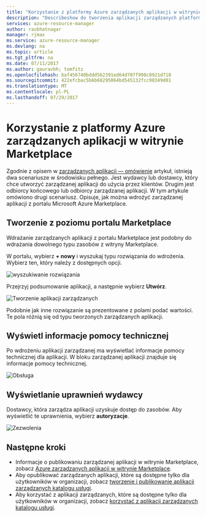 ```yaml
---
title: "Korzystanie z platformy Azure zarządzanych aplikacji w witrynie marketplace | Dokumentacja firmy Microsoft"
description: "Describeshow do tworzenia aplikacji zarządzanych platformy Azure, która jest dostępna za pośrednictwem portalu Marketplace."
services: azure-resource-manager
author: ravbhatnagar
manager: rjmax
ms.service: azure-resource-manager
ms.devlang: na
ms.topic: article
ms.tgt_pltfrm: na
ms.date: 07/11/2017
ms.author: gauravbh; tomfitz
ms.openlocfilehash: baf456740bddd562391ed64d707f990c8921d710
ms.sourcegitcommit: 422efcbac5b6b68295064bd545132fcc98349d01
ms.translationtype: MT
ms.contentlocale: pl-PL
ms.lasthandoff: 07/29/2017
---
```

# <a name="consume-azure-managed-applications-in-the-marketplace"></a>Korzystanie z platformy Azure zarządzanych aplikacji w witrynie Marketplace

Zgodnie z opisem w [zarządzanych aplikacji — omówienie](managed-application-overview.md) artykuł, istnieją dwa scenariusze w środowisku pełnego. Jest wydawcy lub dostawcy, który chce utworzyć zarządzanej aplikacji do użycia przez klientów. Drugim jest odbiorcy końcowego lub odbiorcy zarządzanej aplikacji. W tym artykule omówiono drugi scenariusz. Opisuje, jak można wdrożyć zarządzanej aplikacji z portalu Microsoft Azure Marketplace.

## <a name="create-from-the-marketplace"></a>Tworzenie z poziomu portalu Marketplace

Wdrażanie zarządzanych aplikacji z portalu Marketplace jest podobny do wdrażania dowolnego typu zasobów z witryny Marketplace. 

W portalu, wybierz **+ nowy** i wyszukaj typu rozwiązania do wdrożenia. Wybierz ten, który należy z dostępnych opcji.

![wyszukiwanie rozwiązania](./media/managed-application-consume-marketplace/search-apps.png)

Przejrzyj podsumowanie aplikacji, a następnie wybierz **Utwórz**.

![Tworzenie aplikacji zarządzanych](./media/managed-application-consume-marketplace/create-marketplace-managed-app.png)

Podobnie jak inne rozwiązanie są prezentowane z polami podać wartości. Te pola różnią się od typu tworzonych zarządzanych aplikacji. 

## <a name="view-support-information"></a>Wyświetl informacje pomocy technicznej

Po wdrożeniu aplikacji zarządzanej ma wyświetlać informacje pomocy technicznej dla aplikacji. W bloku zarządzanej aplikacji znajduje się informacje pomocy technicznej.

![Obsługa](./media/managed-application-consume-marketplace/support.png)

## <a name="view-publisher-permissions"></a>Wyświetlanie uprawnień wydawcy

Dostawcy, która zarządza aplikacji uzyskuje dostęp do zasobów. Aby wyświetlić te uprawnienia, wybierz **autoryzacje**.

![Zezwolenia](./media/managed-application-consume-marketplace/authorizations.png)

## <a name="next-steps"></a>Następne kroki

* Informacje o publikowaniu zarządzanej aplikacji w witrynie Marketplace, zobacz [Azure zarządzanych aplikacji w witrynie Marketplace](managed-application-author-marketplace.md).
* Aby opublikować zarządzanych aplikacji, które są dostępne tylko dla użytkowników w organizacji, zobacz [tworzenie i publikowanie aplikacji zarządzanych katalogu usługi](managed-application-publishing.md).
* Aby korzystać z aplikacji zarządzanych, które są dostępne tylko dla użytkowników w organizacji, zobacz [korzystać z aplikacji zarządzanych katalogu usługi](managed-application-consumption.md).